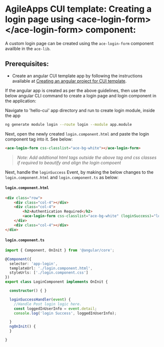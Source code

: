 # AgileApps CUI template: Creating a login page using &lt;ace-login-form&gt; &lt;/ace-login-form&gt; component:
A custom login page can be created using the `ace-login-form` component availble in the `ace-lib`.

## Prerequisites:
* Create an angular CUI template app by following the instructions available at [ Creating an angular project for CUI template](./creating-angular-project-for-agileapps-cui-template.md).

 If the angular app is created as per the above guidelines, then use the below angular CLI command to create a login page and login component in the application:

Navigate to 'hello-cui' app directory and run to create login module, inside the app
```bash
ng generate module login --route login --module app.module
```
Next, open the newly created `login.component.html` and paste the login component tag into it. See below:
```html
<ace-login-form css-classlist="ace-bg-white"></ace-login-form>
```
> *Note: Add addtional html tags outside the above tag and css classes if required to beautify and align the login compoent*  

Next, handle the `loginSuccess` Event, by making the below changes to the `login.component.html` and `login.component.ts` as below:

#### `login.component.html`
```html
<div class="row">
    <div class="col-4"></div>
    <div class="col-4">
        <h2>Authentication Required</h2>
        <ace-login-form css-classlist="ace-bg-white" (loginSuccess)="loginSuccessHandler($event)"></ace-login-form>
    </div>
    <div class="col-4"></div>
</div>
```
#### `login.component.ts`
```typescript
import { Component, OnInit } from '@angular/core';

@Component({
  selector: 'app-login',
  templateUrl: './login.component.html',
  styleUrls: ['./login.component.css']
})
export class LoginComponent implements OnInit {

  constructor() { }

  loginSuccessHandler(event) {
    //Handle Post login logic here.
    const loggedInUserInfo = event.detail;
    console.log('login Success', loggedInUserInfo);   

  }
  ngOnInit() {
  }

}
```


